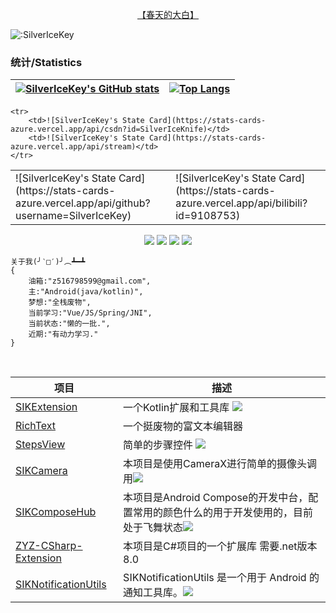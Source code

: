 
<p align="center">
    <a href="https://blog.silvericekey.top">【春天的大白】</a>
</p>

![:SilverIceKey](https://moe-counter.glitch.me/get/@:SilverIceKey?theme=gelbooru)

### 统计/Statistics

| [![SilverIceKey's GitHub stats](https://github-readme-stats.vercel.app/api?username=SilverIceKey&show_icons=true&show=reviews,discussions_started,discussions_answered,prs_merged,prs_merged_percentage)](https://github.com/anuraghazra/github-readme-stats) | [![Top Langs](https://github-readme-stats.vercel.app/api/top-langs/?username=SilverIceKey&langs_count=8&layout=donut&hide=html,css,fluent,scss,stylus)](https://github.com/anuraghazra/github-readme-stats) |
| :------------------------------------------------------------------------------------------------------------------------------------------------------------------------------------------------------------------------------------------------------------: | :--------------------------------------------------------------------------------------------------------------------------------------------------------------------------------------------------------------: |
<table>
    <tr>
        <td>![SilverIceKey's State Card](https://stats-cards-azure.vercel.app/api/github?username=SilverIceKey)</td>
        <td>![SilverIceKey's State Card](https://stats-cards-azure.vercel.app/api/bilibili?id=9108753)</td>
    </tr>

    <tr>
        <td>![SilverIceKey's State Card](https://stats-cards-azure.vercel.app/api/csdn?id=SilverIceKnife)</td>
        <td>![SilverIceKey's State Card](https://stats-cards-azure.vercel.app/api/stream)</td>
    </tr>
</table>


<p align="center">
<img src="https://img.shields.io/badge/language-kotlin-orange.svg"/>
<img src="https://img.shields.io/badge/language-java-green.svg"/>
<img src="https://img.shields.io/badge/language-csharp-pink.svg"/>
<img src="https://img.shields.io/badge/license-MIT-blue"/>
</p>

```
关于我(╯‵□′)╯︵┻━┻
{
    油箱:"z516798599@gmail.com",
    主:"Android(java/kotlin)",
    梦想:"全栈废物",
    当前学习:"Vue/JS/Spring/JNI",
    当前状态:"懒的一批.",
    近期:"有动力学习."
}
```
<br>

| 项目                                                         | 描述                                                         |
| ------------------------------------------------------------ | ------------------------------------------------------------ |
| [SIKExtension](https://github.com/SilverIceKey/SIKExtension)  | 一个Kotlin扩展和工具库 <img src="https://jitpack.io/v/SilverIceKey/SIKExtension.svg"/> |
| [RichText](https://github.com/SilverIceKey/RichText)         | 一个挺废物的富文本编辑器                                     |
| [StepsView](https://github.com/SilverIceKey/StepsView)       | 简单的步骤控件 <img src="https://jitpack.io/v/SilverIceKey/StepsView.svg"/> |
| [SIKCamera](https://github.com/SilverIceKey/SIKCamera)       | 本项目是使用CameraX进行简单的摄像头调用<img src="https://jitpack.io/v/SilverIceKey/SIKCamera.svg"/> |
| [SIKComposeHub](https://github.com/SilverIceKey/SIKComposeHub)    | 本项目是Android Compose的开发中台，配置常用的颜色什么的用于开发使用的，目前处于飞舞状态<img src="https://jitpack.io/v/SilverIceKey/SIKComposeHub.svg"/> |
| [ZYZ-CSharp-Extension](https://github.com/ZYZ-Labs/ZYZ-CSharp-Extension)     | 本项目是C#项目的一个扩展库 需要.net版本8.0                   |
| [SIKNotificationUtils](https://github.com/SilverIceKey/SIKNotificationUtils)     | SIKNotificationUtils 是一个用于 Android 的通知工具库。<img src="https://jitpack.io/v/SilverIceKey/SIKNotificationUtils.svg"/>                |

